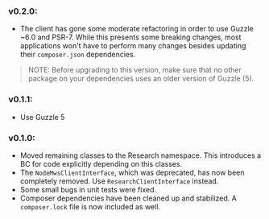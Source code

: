 ### v0.2.0:
- The client has gone some moderate refactoring in order to use Guzzle ~6.0 and
PSR-7. While this presents some breaking changes, most applications won't have
to perform many changes besides updating their `composer.json` dependencies.

> NOTE: Before upgrading to this version, make sure that no other package on
your dependencies uses an older version of Guzzle (5).

### v0.1.1:
- Use Guzzle 5

### v0.1.0:
- Moved remaining classes to the Research namespace. This introduces a BC for
code explicitly depending on this classes.
- The `NodeMwsClientInterface`, which was deprecated, has now been completely
removed. Use `ResearchClientInterface` instead.
- Some small bugs in unit tests were fixed.
- Composer dependencies have been cleaned up and stabilized. A `composer.lock`
file is now included as well.